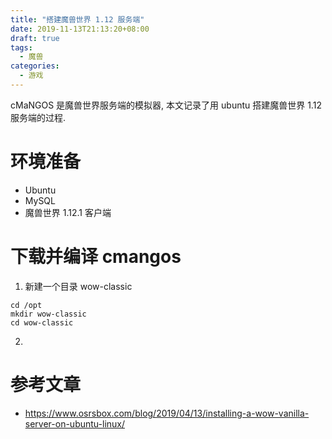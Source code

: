 ```yaml
---
title: "搭建魔兽世界 1.12 服务端"
date: 2019-11-13T21:13:20+08:00
draft: true
tags:
  - 魔兽
categories:
  - 游戏
---
```


cMaNGOS 是魔兽世界服务端的模拟器, 本文记录了用 ubuntu 搭建魔兽世界 1.12 服务端的过程.

# 环境准备
- Ubuntu
- MySQL
- 魔兽世界 1.12.1 客户端

# 下载并编译 cmangos
1. 新建一个目录 wow-classic
```shell
cd /opt
mkdir wow-classic
cd wow-classic
```

2.


# 参考文章
- https://www.osrsbox.com/blog/2019/04/13/installing-a-wow-vanilla-server-on-ubuntu-linux/
